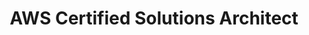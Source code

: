 ---
title: AWS Certified Solutions Architect
organization: AWS
location: London, UK
organizationUrl: https://cp.certmetrics.com/amazon/en/public/verify/credential/0b564ad06d5746d3bc8e8da34a23f755
start: 2025-06-01
---